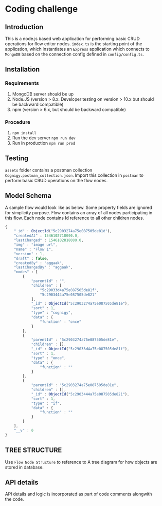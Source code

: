 # Coding challenge
## Introduction
This is a node.js based web application for performing basic CRUD operations for flow editor nodes. 
``index.ts`` is the starting point of the application, which instantiates an ``Express`` application which connects to ``MongoDB`` based on the connection config defined in ``config/config.ts``.

## Installation

### Requirements
1. MongoDB server should be up
2. Node.JS (version > 8.x. Developer testing on version > 10.x but should be backward compatible)
3. npm (version > 6.x, but should be backward compatible)

### Procedure
1. ```npm install```
2. Run the dev server ```npm run dev```
3. Run in production ```npm run prod```

## Testing
``assets`` folder contains a postman collection ``Cognigy.postman_collection.json``. Import this collection in ``postman`` to perform basic CRUD operations on the flow nodes.

## Model Schema
A sample flow would look like as below. Some property fields are ignored for simplicity purpose. Flow contains an array of all nodes participating in this flow. Each node contains Id reference to all other children nodes.

```typescript
{
    "_id" : ObjectId("5c2903274a75e087505de81d"),
    "createdAt" : 1546102718000.0,
    "lastChanged" : 1546102818000.0,
    "img" : "image url",
    "name" : "Flow 1",
    "version" : 1,
    "draft" : false,
    "createdBy" : "aggaak",
    "lastChangedBy" : "aggaak",
    "nodes" : [ 
        {
            "parentId" : "",
            "children" : [ 
                "5c29033d4a75e087505de81f", 
                "5c2903444a75e087505de821"
            ],
            "_id" : ObjectId("5c2903274a75e087505de81e"),
            "sort" : 1,
            "type" : "cognigy",
            "data" : {
                "function" : "once"
            }
        }, 
        {
            "parentId" : "5c2903274a75e087505de81e",
            "children" : [],
            "_id" : ObjectId("5c29033d4a75e087505de81f"),
            "sort" : 1,
            "type" : "once",
            "data" : {
                "function" : ""
            }
        }, 
        {
            "parentId" : "5c2903274a75e087505de81e",
            "children" : [],
            "_id" : ObjectId("5c2903444a75e087505de821"),
            "sort" : 1,
            "type" : "if",
            "data" : {
                "function" : ""
            }
        }
    ],
    "__v" : 0
}
```

## TREE STRUCTURE
Use ``Flow Node Structure`` to reference to A tree diagram for how objects are stored in database.

## API details
API details and logic is incorporated as part of code comments alongwith the code.